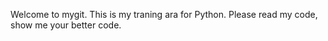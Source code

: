 Welcome to mygit.
This is my traning ara for Python.
Please read my code, show me your better code.
